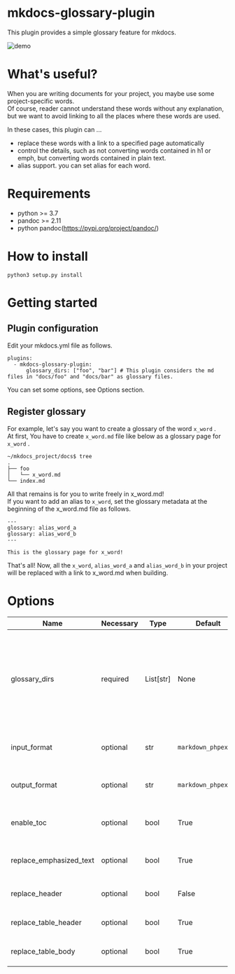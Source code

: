 # mkdocs-glossary-plugin

This plugin provides a simple glossary feature for mkdocs.  

![demo](https://user-images.githubusercontent.com/27428050/162580047-b056fb41-1708-4e95-8708-70a15b1336e9.gif)


# What's useful?

When you are writing documents for your project, you maybe use some project-specific words.  
Of course, reader cannot understand these words without any explanation, but we want to avoid linking to all the places where these words are used.  

In these cases, this plugin can ...
- replace these words with a link to a specified page automatically
- control the details, such as not converting words contained in h1 or emph, but converting words contained in plain text.
- alias support. you can set alias for each word.

# Requirements

* python >= 3.7
* pandoc >= 2.11
* python pandoc(https://pypi.org/project/pandoc/)

# How to install

```
python3 setup.py install
```


# Getting started
## Plugin configuration
Edit your mkdocs.yml file as follows.  

```
plugins:
  - mkdocs-glossary-plugin:
      glossary_dirs: ["foo", "bar"] # This plugin considers the md files in "docs/foo" and "docs/bar" as glossary files.
```

You can set some options, see Options section.


## Register glossary

For example, let's say you want to create a glossary of the word `x_word` .  
At first, You have to create `x_word.md` file like below as a glossary page for `x_word` .  

```
~/mkdocs_project/docs$ tree
.
├── foo
│   └── x_word.md
└── index.md
```

All that remains is for you to write freely in x_word.md!  
If you want to add an alias to `x_word`, set the glossary metadata at the beginning of the x_word.md file as follows.  

```
---
glossary: alias_word_a
glossary: alias_word_b
---

This is the glossary page for x_word!

```

That's all! Now, all the `x_word`, `alias_word_a` and `alias_word_b` in your project will be replaced with a link to x_word.md when building.


# Options

| Name                    | Necessary | Type      | Default             | Detail                                                                                                                                                         |
|-------------------------|-----------| ----------|---------------------|----------------------------------------------------------------------------------------------------------------------------------------------------------------|
| glossary_dirs           | required  | List[str] | None                | Specify the dirs containing the glossary md files. This plugin will only search for glossaries here. </br>**Please fill out with relative path from docs dir.**|
| input_format            | optional  | str       | `markdown_phpextra` | The input format of the markdown file. See [pandoc](https://pandoc.org/MANUAL.html#general-options)                                                            |
| output_format           | optional  | str       | `markdown_phpextra` | The output format of the markdown file. See [pandoc](https://pandoc.org/MANUAL.html#general-options)                                                           |
| enable_toc              | optional  | bool      | True                | If True, you can use table of contents(\[TOC\]) feature.                                                                                                       |
| replace_emphasized_text | optional  | bool      | True                | If True, emphaseized text includes specified word.                                                                                                             |
| replace_header          | optional  | bool      | False               | If True, h1,h2,.. includes specified word.                                                                                                                     |
| replace_table_header    | optional  | bool      | True                | If True, table header includes specified word.                                                                                                                 |
| replace_table_body      | optional  | bool      | True                | If True, table body includes specified word.                                                                                                                   |
